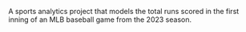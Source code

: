 A sports analytics project that models the total runs scored in the first inning of an MLB baseball game from the 2023 season.
